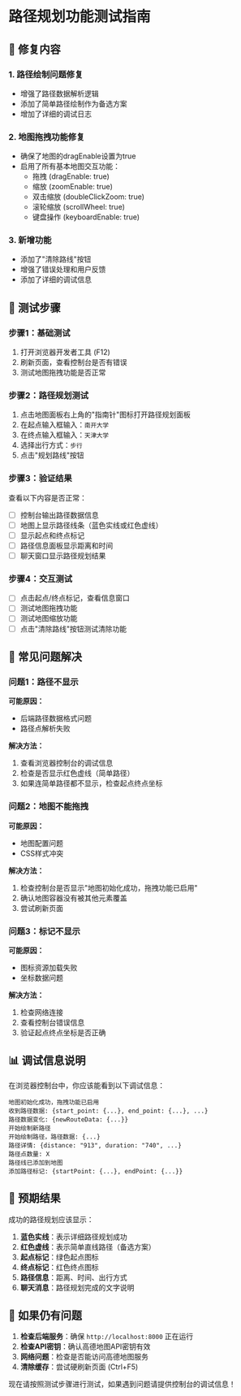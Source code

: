 # 路径规划功能测试指南

## 🔧 修复内容

### 1. 路径绘制问题修复
- 增强了路径数据解析逻辑
- 添加了简单路径绘制作为备选方案
- 增加了详细的调试日志

### 2. 地图拖拽功能修复
- 确保了地图的dragEnable设置为true
- 启用了所有基本地图交互功能：
  - 拖拽 (dragEnable: true)
  - 缩放 (zoomEnable: true)
  - 双击缩放 (doubleClickZoom: true)
  - 滚轮缩放 (scrollWheel: true)
  - 键盘操作 (keyboardEnable: true)

### 3. 新增功能
- 添加了"清除路线"按钮
- 增强了错误处理和用户反馈
- 添加了详细的调试信息

## 🧪 测试步骤

### 步骤1：基础测试
1. 打开浏览器开发者工具 (F12)
2. 刷新页面，查看控制台是否有错误
3. 测试地图拖拽功能是否正常

### 步骤2：路径规划测试
1. 点击地图面板右上角的"指南针"图标打开路径规划面板
2. 在起点输入框输入：`南开大学`
3. 在终点输入框输入：`天津大学`
4. 选择出行方式：`步行`
5. 点击"规划路线"按钮

### 步骤3：验证结果
查看以下内容是否正常：
- [ ] 控制台输出路径数据信息
- [ ] 地图上显示路径线条（蓝色实线或红色虚线）
- [ ] 显示起点和终点标记
- [ ] 路径信息面板显示距离和时间
- [ ] 聊天窗口显示路径规划结果

### 步骤4：交互测试
- [ ] 点击起点/终点标记，查看信息窗口
- [ ] 测试地图拖拽功能
- [ ] 测试地图缩放功能
- [ ] 点击"清除路线"按钮测试清除功能

## 🐛 常见问题解决

### 问题1：路径不显示
**可能原因：**
- 后端路径数据格式问题
- 路径点解析失败

**解决方法：**
1. 查看浏览器控制台的调试信息
2. 检查是否显示红色虚线（简单路径）
3. 如果连简单路径都不显示，检查起点终点坐标

### 问题2：地图不能拖拽
**可能原因：**
- 地图配置问题
- CSS样式冲突

**解决方法：**
1. 检查控制台是否显示"地图初始化成功，拖拽功能已启用"
2. 确认地图容器没有被其他元素覆盖
3. 尝试刷新页面

### 问题3：标记不显示
**可能原因：**
- 图标资源加载失败
- 坐标数据问题

**解决方法：**
1. 检查网络连接
2. 查看控制台错误信息
3. 验证起点终点坐标是否正确

## 📊 调试信息说明

在浏览器控制台中，你应该能看到以下调试信息：

```
地图初始化成功，拖拽功能已启用
收到路径数据: {start_point: {...}, end_point: {...}, ...}
路径数据变化: {newRouteData: {...}}
开始绘制新路径
开始绘制路径，路径数据: {...}
路径详情: {distance: "913", duration: "740", ...}
路径点数量: X
路径线已添加到地图
添加路径标记: {startPoint: {...}, endPoint: {...}}
```

## 🎯 预期结果

成功的路径规划应该显示：
1. **蓝色实线**：表示详细路径规划成功
2. **红色虚线**：表示简单直线路径（备选方案）
3. **起点标记**：绿色起点图标
4. **终点标记**：红色终点图标
5. **路径信息**：距离、时间、出行方式
6. **聊天消息**：路径规划完成的文字说明

## 🔄 如果仍有问题

1. **检查后端服务**：确保 `http://localhost:8000` 正在运行
2. **检查API密钥**：确认高德地图API密钥有效
3. **网络问题**：检查是否能访问高德地图服务
4. **清除缓存**：尝试硬刷新页面 (Ctrl+F5)

现在请按照测试步骤进行测试，如果遇到问题请提供控制台的调试信息！
